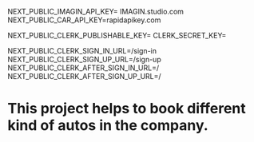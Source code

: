 NEXT_PUBLIC_IMAGIN_API_KEY= IMAGIN.studio.com
NEXT_PUBLIC_CAR_API_KEY=rapidapikey.com

NEXT_PUBLIC_CLERK_PUBLISHABLE_KEY=
CLERK_SECRET_KEY=


NEXT_PUBLIC_CLERK_SIGN_IN_URL=/sign-in
NEXT_PUBLIC_CLERK_SIGN_UP_URL=/sign-up
NEXT_PUBLIC_CLERK_AFTER_SIGN_IN_URL=/
NEXT_PUBLIC_CLERK_AFTER_SIGN_UP_URL=/


# This project helps to book different kind of autos in the company. 